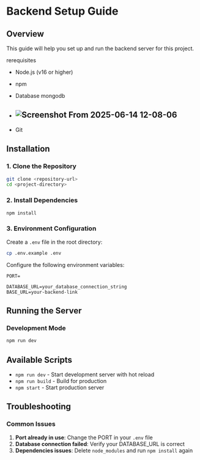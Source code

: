 # Backend Setup Guide

## Overview

This guide will help you set up and run the backend server for this project.

rerequisites

- Node.js (v16 or higher)
- npm 
- Database mongodb
- ## ![Screenshot From 2025-06-14 12-08-06](https://github.com/user-attachments/assets/30e4deed-1666-494a-8cf4-f856b6eb4c1c)

- Git

## Installation

### 1. Clone the Repository

```bash
git clone <repository-url>
cd <project-directory>
```

### 2. Install Dependencies

```bash
npm install

```

### 3. Environment Configuration

Create a `.env` file in the root directory:

```bash
cp .env.example .env
```

Configure the following environment variables:

```env
PORT=

DATABASE_URL=your_database_connection_string
BASE_URL=your-backend-link
```


## Running the Server

### Development Mode

```bash
npm run dev
```




## Available Scripts

- `npm run dev` - Start development server with hot reload
- `npm run build` - Build for production
- `npm start` - Start production server




## Troubleshooting

### Common Issues

1. **Port already in use**: Change the PORT in your `.env` file
2. **Database connection failed**: Verify your DATABASE_URL is correct
3. **Dependencies issues**: Delete `node_modules` and run `npm install` again

